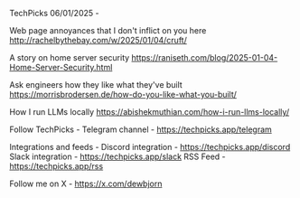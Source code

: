 TechPicks 06/01/2025 -

Web page annoyances that I don't inflict on you here
http://rachelbythebay.com/w/2025/01/04/cruft/

A story on home server security
https://raniseth.com/blog/2025-01-04-Home-Server-Security.html

Ask engineers how they like what they've built
https://morrisbrodersen.de/how-do-you-like-what-you-built/

How I run LLMs locally
https://abishekmuthian.com/how-i-run-llms-locally/

Follow TechPicks -
Telegram channel - https://techpicks.app/telegram

Integrations and feeds -
Discord integration - https://techpicks.app/discord
Slack integration - https://techpicks.app/slack
RSS Feed - https://techpicks.app/rss

Follow me on X - https://x.com/dewbjorn